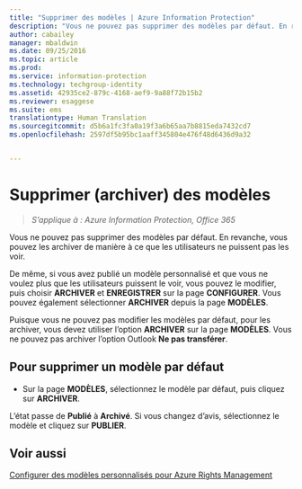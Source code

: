 ```yaml
---
title: "Supprimer des modèles | Azure Information Protection"
description: "Vous ne pouvez pas supprimer des modèles par défaut. En revanche, vous pouvez les archiver de manière à ce que les utilisateurs ne puissent pas les voir."
author: cabailey
manager: mbaldwin
ms.date: 09/25/2016
ms.topic: article
ms.prod: 
ms.service: information-protection
ms.technology: techgroup-identity
ms.assetid: 42935ce2-879c-4168-aef9-9a88f72b15b2
ms.reviewer: esaggese
ms.suite: ems
translationtype: Human Translation
ms.sourcegitcommit: d5b6a1fc3fa0a19f3a6b65aa7b8815eda7432cd7
ms.openlocfilehash: 2597df5b95bc1aaff345804e476f48d6436d9a32


---
```



# Supprimer (archiver) des modèles

>*S’applique à : Azure Information Protection, Office 365*

Vous ne pouvez pas supprimer des modèles par défaut. En revanche, vous pouvez les archiver de manière à ce que les utilisateurs ne puissent pas les voir.

De même, si vous avez publié un modèle personnalisé et que vous ne voulez plus que les utilisateurs puissent le voir, vous pouvez le modifier, puis choisir **ARCHIVER** et **ENREGISTRER** sur la page **CONFIGURER**. Vous pouvez également sélectionner **ARCHIVER** depuis la page **MODÈLES**.

Puisque vous ne pouvez pas modifier les modèles par défaut, pour les archiver, vous devez utiliser l’option **ARCHIVER** sur la page **MODÈLES**. Vous ne pouvez pas archiver l’option Outlook **Ne pas transférer**.

## Pour supprimer un modèle par défaut

-   Sur la page **MODÈLES**, sélectionnez le modèle par défaut, puis cliquez sur **ARCHIVER**.

L’état passe de **Publié** à **Archivé**. Si vous changez d’avis, sélectionnez le modèle et cliquez sur **PUBLIER**.



## Voir aussi
[Configurer des modèles personnalisés pour Azure Rights Management](configure-custom-templates.md)


<!--HONumber=Sep16_HO4-->


